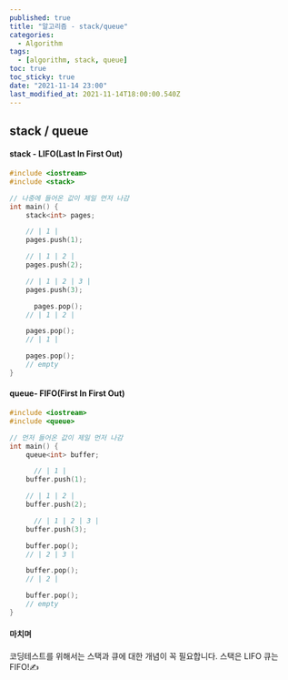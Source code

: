 ```yaml
---
published: true
title: "알고리즘 - stack/queue"
categories:
  - Algorithm
tags:
  - [algorithm, stack, queue]
toc: true
toc_sticky: true
date: "2021-11-14 23:00"
last_modified_at: 2021-11-14T18:00:00.540Z
---
```


## stack / queue

#### **stack - LIFO(Last In First Out)**

```c++
#include <iostream>
#include <stack>

// 나중에 들어온 값이 제일 먼저 나감
int main() {
    stack<int> pages;

	// | 1 |
    pages.push(1);

  	// | 1 | 2 |
    pages.push(2);

	// | 1 | 2 | 3 |
    pages.push(3);

	  pages.pop();
    // | 1 | 2 |

    pages.pop();
    // | 1 |

    pages.pop();
    // empty
}
```

#### **queue- FIFO(First In First Out)**

```cpp
#include <iostream>
#include <queue>

// 먼저 들어온 값이 제일 먼저 나감
int main() {
    queue<int> buffer;

	  // | 1 |
    buffer.push(1);

  	// | 1 | 2 |
    buffer.push(2);

	  // | 1 | 2 | 3 |
    buffer.push(3);

    buffer.pop();
    // | 2 | 3 |

    buffer.pop();
    // | 2 |

    buffer.pop();
    // empty
}
```

#### 마치며

코딩테스트를 위해서는 스택과 큐에 대한 개념이 꼭 필요합니다. 스택은 LIFO 큐는 FIFO!✍️
